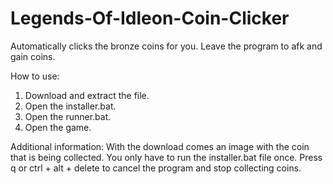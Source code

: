 # Legends-Of-Idleon-Coin-Clicker
Automatically clicks the bronze coins for you. Leave the program to afk and gain coins.

How to use:
1. Download and extract the file.
2. Open the installer.bat.
3. Open the runner.bat.
4. Open the game.

Additional information:
With the download comes an image with the coin that is being collected.
You only have to run the installer.bat file once.
Press q or ctrl + alt + delete to cancel the program and stop collecting coins.
